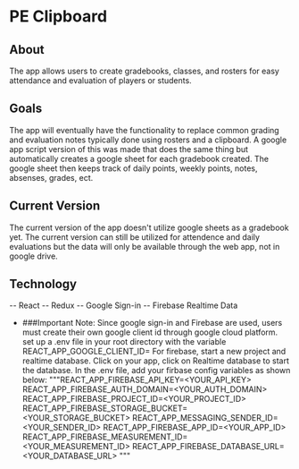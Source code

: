 # PE Clipboard

## About
The app allows users to create gradebooks, classes, and rosters for easy attendance and evaluation
of players or students.

## Goals
The app will eventually have the functionality to replace common grading and evaluation notes typically
done using rosters and a clipboard. A google app script version of this was made that does the same thing
but automatically creates a google sheet for each gradebook created.  The google sheet then keeps track
of daily points, weekly points, notes, absenses, grades, ect.  

## Current Version
The current version of the app doesn't utilize google sheets as a gradebook yet.  The current version
can still be utilized for attendence and daily evaluations but the data will only be available through the
web app, not in google drive.

## Technology
-- React
-- Redux
-- Google Sign-in
-- Firebase Realtime Data

* ###Important Note:
Since google sign-in and Firebase are used, users must create their own
google client id through google cloud platform. 
set up a .env file in your root directory with the
variable REACT_APP_GOOGLE_CLIENT_ID=<YOUR CLIENT ID>
For firebase, start a new project and realtime database. Click on your app, click on Realtime database
to start the database. In the .env file, add your firbase config variables as shown below:
"""REACT_APP_FIREBASE_API_KEY=<YOUR_API_KEY>
REACT_APP_FIREBASE_AUTH_DOMAIN=<YOUR_AUTH_DOMAIN>
REACT_APP_FIREBASE_PROJECT_ID=<YOUR_PROJECT_ID>
REACT_APP_FIREBASE_STORAGE_BUCKET=<YOUR_STORAGE_BUCKET>
REACT_APP_MESSAGING_SENDER_ID=<YOUR_SENDER_ID>
REACT_APP_FIREBASE_APP_ID=<YOUR_APP_ID>
REACT_APP_FIREBASE_MEASUREMENT_ID=<YOUR_MEASUREMENT_ID>
REACT_APP_FIREBASE_DATABASE_URL=<YOUR_DATABASE_URL>
"""
